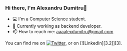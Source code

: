 ### Hi there, I'm Alexandru Dumitru👋

- 💻 I'm a Computer Science student.
- 📁 Currently working as backend developer.
- 📫 How to reach me: [aaaalexdumitru@gmail.com](aaaalexdumitru@gmail.com)


<!-- Actual text -->

You can find me on [![Twitter][1.2]][1], or on [![LinkedIn][3.2]][3].

<!-- Icons -->

[1.2]: https://img.shields.io/badge/-Instagram-D7008A?style=flat&logo=Instagram&logoColor=white
[2.2]: https://img.shields.io/badge/-LinkedIn-%230077b5?style=flat&logo=linkedin&logoColor=white

<!-- Links to your social media accounts -->

[1]: https://instagram.com/alex_dumitru_
[2]: https://www.linkedin.com/in/alexandru-paraschiv-dumitru/
<!--
**alexandruparaschivdumitru/alexandruparaschivdumitru** is a ✨ _special_ ✨ repository because its `README.md` (this file) appears on your GitHub profile.

Here are some ideas to get you started:

- 🔭 I’m currently working on ...
- 🌱 I’m currently learning ...
- 👯 I’m looking to collaborate on ...
- 🤔 I’m looking for help with ...
- 💬 Ask me about ...
- 📫 How to reach me: ...
- 😄 Pronouns: ...
- ⚡ Fun fact: ...
-->
